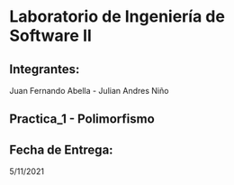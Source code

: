 # Laboratorio de Ingeniería de Software II

## Integrantes:
Juan Fernando Abella - Julian Andres Niño

## Practica_1 - Polimorfismo

## Fecha de Entrega:
 5/11/2021 
